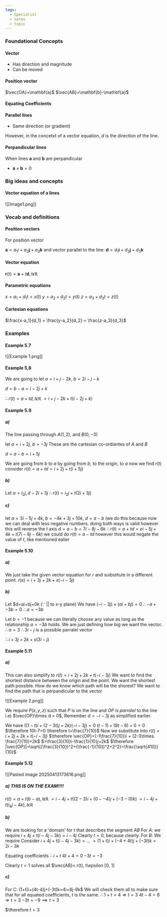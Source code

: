 ```yaml
---
tags:
  - Specialist
  - notes
  - topic
---
```


### Foundational Concepts
#### Vector
- Has direction and magnitude
- Can be moved

#### Position vector
$\vec{OA}=\mathbf{a}$
$\vec{AB}=\mathbf{b}-\mathbf{a}$

#### Equating Coefficients

#### Parallel lines
- Same direction (or gradient)

However, in the concetxt of a vector equation, $d$ is the direction of the line. 
	
#### Perpandicular lines
When lines $\mathbf{a}$ and $\mathbf{b}$ are perpandicular
- $\mathbf{a} \times \mathbf{b} = 0$

### Big ideas and concepts
#### Vector equation of a lines

![[Image1.png]]

### Vocab and definitions
#### Position vectors
For position vector 

$\mathbf{a}=a_1 i + a_2 \mathbf{j} + a_3 \mathbf{k}$
and vector parallel to the line:
$\mathbf{d} = d_1 \mathbf{i} + d_2 \mathbf{j} + d_3 \mathbf{k}$ 
#### Vector equation
$\mathbf{r}(t)=\mathbf{a}+t\mathbf{d}, t \epsilon \mathbb{R}$

#### Parametric equations
$x=a_1 + d_1 t = x(t)$
$y=a_2 + d_2 t = y(t)$
$z=a_3 + d_3 t = z(t)$

#### Cartesian equations
$\frac{x-a_1}{d_1} = \frac{y-a_2}{d_2} = \frac{z-a_3}{d_3}$


### Examples
#### Example 5.7
![[Example 1.png]]
#### Example 5,8
We are going to let $a=i+j-2k$, $b=2i-j-k$

$d=b-a=i-2j+k$

$\therefore r(t) = a +td, t \epsilon \mathbb{R}$
$=i+j-2k+t(i-2j+k)$

#### Example 5.9
##### a)
The line passing through $A(1, 2)$, and $B(0, -3)$

let $a=i+2j$, $b=-3j$
These are the cartesian co-ordiantes of $A$ and $B$

$d=a-b=i+5j$ 

We are going from $b$ to $a$ by going from $b$, to the origin, to $a$
now we find $r(t)$
consider $r(t)=a+td=i+2j+t(i+5j)$
##### b)
Let $a=i_2j, d-2i+3j$
$\therefore r(t)=i_2j + t(2i+3j)$
##### c)
let $a=3i-5j+4k$, $b=-4k+3j+10k$, $d=a-b$ (we do this because now we can deal with less negative numbers. doing both ways is valid however this will reverse the $t$ axis
$d=a-b=7i-8j-6k$
$\therefore r(t)=a+td=ei-5j+4k+t(7i-8j-6k$)
we could do $r(t)=a-td$ however this would negate the value of $t$, like mentioned ealier

#### Example 5.10
##### a)
We just take the given vector equation for $r$ and suibstitute in a different point.
$r(s)=i+3j+2k+s(-i-3j)$

##### b)
Let $d=ai+bj+0k $(\because$ || to x-y plane$)$
We have $(-i-3j) \times (ai+bj)=0$
$\therefore -a+-3b=0$
$\therefore a=-3b$

Let $b=-1$ because we can literally choose any value as long as the relationship $a=-3b$ holds. We are just defining how big we want the vector.
$\therefore a=3$
$\therefore 3i-j$ is a possible parralel vector

$\therefore i+3j+2k+s(3i-j)$
#### Example 5.11
##### a)
This can also simplify to $r(t)=i+2j+2k+t(-i-3j)$
We want to find the shortest distance between the origin and the point. We want the shortest path possible. 
How do we know which path will be the shorest?
We want to find the path that is perpandicular to the vector

![[Example 2.png]]

We require $P(x, y, z)$ such that $P$ is on the line and $OP$ is *parralel* to the line
i.e) $\vec{OP}\times d = 0$, Remember $d=-i-3j$ as simplified earlier.

We have $((1-t)i+(2-3t)j + 2k)(-i-3j)=0$
$(t-1)+(9t-6)+0=0$
$\therefore 10t-7=0 \therefore t=\frac{7}{10}$
Now we substitute into $r(t)=i+2j+2k+t(-i-3j)$
$\therefore \vec{OP}=(-1\frac{7}{10})i + (2-3\times \frac{7}{10}+2k$
$=\frac{3}{10}i-\frac{1}{10}j+2k$
$\therefore |\vec{OP}|=\sqrt{(\frac{3}{10})^2+(\frac{-1}{10})^2+2^2}=\frac{\sqrt{410}}{10}$

#### Example 5.12

![[Pasted image 20250413173616.png]]
##### a) **THIS IS ON THE EXAM!!!!**


$r(t)=a+t(b-a), t\epsilon \mathbb{R}$
$=i-4j+t((2-3)i+(0--4)j+(-3-0)k)$
$=i-4j+t(i_4j-4k), t\epsilon \mathbb{R}$
##### b)

We are looking for a 'domain' for $t$ that describes the segment $AB$
For $A$: we require 
$i+4j+t(i-4j-3k) = i-4j$ 
Clearly $t=0$, because clearly.
For $B$: We require 
Consider $i+4j+t(i-4j-3k) =...$
$=(1+t)i + (-4+4t)j + (-3t)k=2i-3k$

Equating coefficients
$\therefore i+t$
$4t+4=0$
$-3t=-3$

Clearly $t=1$ solves all
$\vec{AB}< r(t), t\epsilon [0, 1]

##### c) 
For C: (1+t)i+(4t-4)j+(-3t)k=4i+8j-9k$ 
We will check them all to make sure that for all equated coefficients, $t$ is the same. 
$\therefore 1+t=4 \Rightarrow t=3$ 
$4t-4=8 \Rightarrow t=3$
$-3t=-9 \implies t=3$

$\therefore $t=3$
